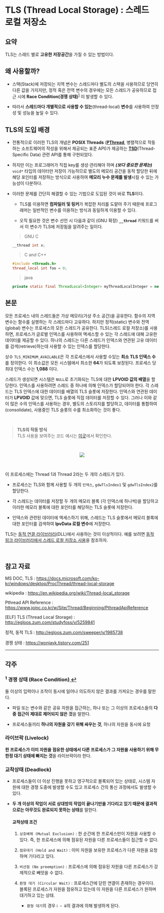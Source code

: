 # TLS (Thread Local Storage) : 스레드 로컬 저장소

## 요약

TLS는 스레드 별로 **고유한 저장공간**을 가질 수 있는 방법이다.

## 왜 사용할까?

- 스택(Stack)에 저장되는 지역 변수는 스레드마다 별도의 스택을 사용하므로 당연히 다른 값을 가지지만, 정적 혹은 전역 변수의 경우에는 모든 스레드가 공유하므로 접근 시에 **Race Condition(경쟁 상태)**<sup id = "a1">[1](#f1)</sup> 이 발생할 수 있다.

- 따라서 **스레드마다 개별적으로 사용할 수 있는**(thread-local) **변수**를 사용하여 안정성 및 성능을 높일 수 있다.

## TLS의 도입 배경

- 전통적으로 이러한 TLS의 개념은 **POSIX Threads** ([**PThread**](https://www.joinc.co.kr/w/Site/Thread/Beginning/PthreadApiReference#AEN230), 병렬적으로 작동하는 소프트웨어의 작성을 위해서 제공되는 표준 API)가 제공하는 [**TSD**](https://www.joinc.co.kr/w/Site/Thread/Advanced/DeepThread#AEN62)(Thread-Specific Data) 관련 API를 통해 구현되었다.

- 하지만 이는 프로그래머가 직접 key를 생성·관리해야 하며 ***(보다 중요한 문제는)*** `void*` 타입의 데이터만 저장이 가능하므로 별도의 메모리 공간을 동적 할당한 뒤에 해당 포인터를 저장하는 방식으로 사용하여 **메모리 누수 문제를 발생**시킬 수 있는 가능성이 다분하다.

- 이러한 문제를 간단히 해결할 수 있는 기법으로 도입된 것이 바로 **TLS**이다.

  - TLS를 이용하면 **컴파일러 및 링커**가 복잡한 처리를 도맡아 주기 때문에 프로그래머는 일반적인 변수를 이용하는 방식과 동일하게 이용할 수 있다.

  - 오직 필요한 것은 변수 선언 시 다음과 같이 (GNU 확장) **`__thread`** 키워드를 써서 이 변수가 TLS에 저장됨을 알려주는 일이다.

  > GNU C

  ```c
  __thread int x;
  ```

  > C and C++

  ```c
  #include <threads.h>
  thread_local int foo = 0;
  ```

  > java

  ```java
  private static final ThreadLocal<Integer> myThreadLocalInteger = new ThreadLocal<Integer>();
  ```

## 본문

모든 프로세스 내의 스레드들은 가상 메모리(가상 주소 공간)을 공유한다. 함수의 지역 변수는 함수를 실행하는 각 스레드마다 고유하다. 하지만 정적(static) 변수와 전역(global) 변수는 프로세스의 모든 스레드가 공유한다. TLS(스레드 로컬 저장소)를 사용하면, 프로세스가 글로벌 인덱스를 사용하여 액세스할 수 있는 각 스레드에 대해 고유한 데이터를 제공할 수 있다. 하나의 스레드는 다른 스레드가 인덱스와 연관된 고유 데이터를 검색(retrieve)하는데 사용할 수 있는 인덱스를 할당한다.

상수 `TLS_MINIMUM_AVAILABLE`은 각 프로세스에서 사용할 수있는 **최소 TLS 인덱스 수**를 정의한다. 이 최소값은 모든 시스템에서 최소한 **64**가 되도록 보장된다. 프로세스 당 최대 인덱스 수는 **1,088** 이다.

스레드가 생성되면 시스템은 `NULL`로 초기화되는 TLS에 대한 **LPVOID 값의 배열**을 할당한다. 인덱스를 사용하려면 스레드 중 하나에 의해 인덱스가 할당되어야 한다. 각 스레드는 TLS 인덱스에 대한 데이터를 배열의 TLS 슬롯에 저장한다. 인덱스와 연관된 데이터가 **LPVOID** 값에 맞으면, TLS 슬롯에 직접 데이터를 저장할 수 있다. 그러나 이와 같이 많은 수의 인덱스를 사용하는 경우, 별도의 스토리지를 할당하고, 데이터를 통합하여(consolidate), 사용중인 TLS 슬롯의 수를 최소화하는 것이 좋다.

<br>

> **TLS의 작동 방식**<br>TLS 사용을 보여주는 코드 예시는 [이곳](https://docs.microsoft.com/ko-kr/windows/desktop/ProcThread/using-thread-local-storage)에서 확인한다.

<br>

<p align = 'center'>
<img src = 'https://user-images.githubusercontent.com/39554623/56490378-017f7580-6520-11e9-915a-43df07c42630.png'>
</p>

<br>

이 프로세스에는 Thread 1과 Thread 2라는 두 개의 스레드가 있다.

- 프로세스는 TLS와 함께 사용할 두 개의 `인덱스`, `gdwTlsIndex1` 및 `gdwTlsIndex2`를 할당한다.

- 각 스레드는 데이터를 저장할 두 개의 메모리 블록 (각 인덱스에 하나씩)을 할당하고 이러한 메모리 블록에 대한 포인터를 해당하는 TLS 슬롯에 저장한다.

- 인덱스와 관련된 데이터에 액세스하기 위해, 스레드는 TLS 슬롯에서 메모리 블록에 대한 포인터를 검색하여 **lpvData 로컬 변수**에 저장한다.

TLS는 [동적 연결 라이브러리](https://github.com/june0122/TIL/blob/master/C/library.md)(DLL)에서 사용하는 것이 이상적이다. 예를 보려면 [동적 링크 라이브러리에서 스레드 로컬 저장소 사용](https://docs.microsoft.com/ko-kr/windows/desktop/Dlls/using-thread-local-storage-in-a-dynamic-link-library)을 참조하자.

<br>

## 참고 자료

MS DOC, TLS : https://docs.microsoft.com/ko-kr/windows/desktop/ProcThread/thread-local-storage

wikipedia : https://en.wikipedia.org/wiki/Thread-local_storage

Pthread API Reference : https://www.joinc.co.kr/w/Site/Thread/Beginning/PthreadApiReference

[ELF] TLS (Thread Local Storage) : http://egloos.zum.com/studyfoss/v/5259841

정적, 동적 TLS : http://egloos.zum.com/sweeper/v/1985738

경쟁 상태 : https://wonjayk.tistory.com/251

---

## 각주

### <b id = "f1"><sup>1</sup></b> 경쟁 상태 (Race Condition)[ ↩](#a1)

둘 이상의 입력이나 조작이 동시에 일어나 의도하지 않은 결과를 가져오는 경우를 말한다.

- 파일 또는 변수와 같은 공유 자원을 접근하는, 하나 또는 그 이상의 프로세스들의 **다중 접근이 제대로 제어되지 않은 것**을 말한다.

- 프로세스들끼리 **하나의 자원을 갖기 위해 싸우는 것**, 하나의 자원을 동시에 요청

### 라이브락 (Livelock)

**한 프로세스가 이미 자원을 점유한 상태에서 다른 프로세스가 그 자원을 사용하기 위해 무한정 대기 상태에 빠지는 것**을 라이브락이라 한다.

### 교착상태 (Deadlock)

- 프로세스들이 더 이상 진행을 못하고 영구적으로 블록되어 있는 상태로, 시스템 자원에 대한 경쟁 도중에 발생할 수도 있고 프로세스 간의 통신 과정에서도 발생할 수 있다.

- **두 개 이상의 작업이 서로 상대방의 작업이 끝나기만을 기다리고 있기 때문에 결과적으로는 아무것도 완료되지 못하는 상태**를 말한다.

  #### 교착상태 조건

  1. `상호배제 (Mutual Exclusion)` : 한 순간에 한 프로세스만이 자원을 사용할 수 있다. 즉, 한 프로세스에 의해 점유된 자원을 다른 프로세스들이 접근할 수 없다.

  2. `점유대기 (Hold and Wait)` : 이미 자원을 보유한 프로세스가 다른 자원을 요청하며 기다리고 있다.

  3. `비선점 (No preemption)` : 프로세스에 의해 점유된 자원을 다른 프로세스가 강제적으로 빼앗을 수 없다.

  4. `환형 대기 (Circular Wait)` : 프로세스간에 닫힌 연결이 존재하는 경우이다. 블록된 프로세스가 자원을 점유하고 있는데 이 자원을 다른 프로세스가 원하며 대기하고 있는 상태.

     - `환형 대기`의 경우 `ⅰ ~ ⅲ`의 결과에 의해 발생하게 된다.
